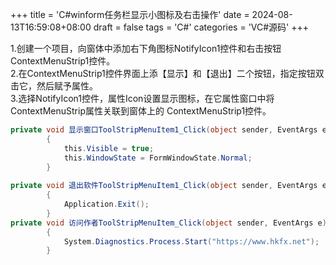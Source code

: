 +++
title = 'C#winform任务栏显示小图标及右击操作'
date = 2024-08-13T16:59:08+08:00
draft = false
tags = 'C#'
categories = 'VC#源码'
+++

1.创建一个项目，向窗体中添加右下角图标NotifyIcon1控件和右击按钮ContextMenuStrip1控件。  
2.在ContextMenuStrip1控件界面上添【显示】和【退出】二个按钮，指定按钮双击它，然后赋予属性。  
3.选择NotifyIcon1控件，属性Icon设置显示图标，在它属性窗口中将ContextMenuStrip属性关联到窗体上的  ContextMenuStrip1控件。

``` c# {linenos=inline}
private void 显示窗口ToolStripMenuItem1_Click(object sender, EventArgs e)
        {
            this.Visible = true;
            this.WindowState = FormWindowState.Normal;
        }
 
private void 退出软件ToolStripMenuItem1_Click(object sender, EventArgs e)
        {
            Application.Exit();
        }
private void 访问作者ToolStripMenuItem_Click(object sender, EventArgs e)
        {
            System.Diagnostics.Process.Start("https://www.hkfx.net");
        }
``` 